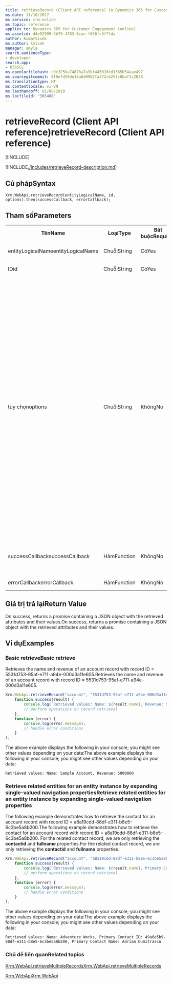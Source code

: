 ```yaml
---
title: retrieveRecord (Client API reference) in Dynamics 365 for Customer Engagement| MicrosoftDocs
ms.date: 11/10/2017
ms.service: crm-online
ms.topic: reference
applies_to: Dynamics 365 for Customer Engagement (online)
ms.assetid: d4e92999-3b79-4783-8cac-f656fc5f7fda
author: KumarVivek
ms.author: kvivek
manager: amyla
search.audienceType:
- developer
search.app:
- D365CE
ms.openlocfilehash: c9c325ba74878a7a3bf445016fd1365b54aae497
ms.sourcegitcommit: 9f0efd59de16a6d9902fa372cb25fc0baf1c2838
ms.translationtype: HT
ms.contentlocale: vi-VN
ms.lasthandoff: 01/08/2019
ms.locfileid: "385488"
---
```

# <a name="retrieverecord-client-api-reference"></a><span data-ttu-id="272cc-102">retrieveRecord (Client API reference)</span><span class="sxs-lookup"><span data-stu-id="272cc-102">retrieveRecord (Client API reference)</span></span>

[!INCLUDE[](../../../../includes/cc_applies_to_update_9_0_0.md)]

[!INCLUDE[./includes/retrieveRecord-description.md](./includes/retrieveRecord-description.md)] 

## <a name="syntax"></a><span data-ttu-id="272cc-103">Cú pháp</span><span class="sxs-lookup"><span data-stu-id="272cc-103">Syntax</span></span>

`Xrm.WebApi.retrieveRecord(entityLogicalName, id, options).then(successCallback, errorCallback);`

## <a name="parameters"></a><span data-ttu-id="272cc-104">Tham số</span><span class="sxs-lookup"><span data-stu-id="272cc-104">Parameters</span></span>

<table style="width:100%">
<tr>
<th><span data-ttu-id="272cc-105">Tên</span><span class="sxs-lookup"><span data-stu-id="272cc-105">Name</span></span></th>
<th><span data-ttu-id="272cc-106">Loại</span><span class="sxs-lookup"><span data-stu-id="272cc-106">Type</span></span></th>
<th><span data-ttu-id="272cc-107">Bắt buộc</span><span class="sxs-lookup"><span data-stu-id="272cc-107">Required</span></span></th>
<th><span data-ttu-id="272cc-108">Mô tả</span><span class="sxs-lookup"><span data-stu-id="272cc-108">Description</span></span></th>
</tr>
<tr>
<td><span data-ttu-id="272cc-109">entityLogicalName</span><span class="sxs-lookup"><span data-stu-id="272cc-109">entityLogicalName</span></span></td>
<td><span data-ttu-id="272cc-110">Chuỗi</span><span class="sxs-lookup"><span data-stu-id="272cc-110">String</span></span></td>
<td><span data-ttu-id="272cc-111">Có</span><span class="sxs-lookup"><span data-stu-id="272cc-111">Yes</span></span></td>
<td><span data-ttu-id="272cc-112">The entity logical name of the record you want to retrieve.</span><span class="sxs-lookup"><span data-stu-id="272cc-112">The entity logical name of the record you want to retrieve.</span></span> <span data-ttu-id="272cc-113">For example: &quot;account&quot;.</span><span class="sxs-lookup"><span data-stu-id="272cc-113">For example: &quot;account&quot;.</span></span></td>
</tr>
<tr>
<td><span data-ttu-id="272cc-114">ID</span><span class="sxs-lookup"><span data-stu-id="272cc-114">id</span></span></td>
<td><span data-ttu-id="272cc-115">Chuỗi</span><span class="sxs-lookup"><span data-stu-id="272cc-115">String</span></span></td>
<td><span data-ttu-id="272cc-116">Có</span><span class="sxs-lookup"><span data-stu-id="272cc-116">Yes</span></span></td>
<td><span data-ttu-id="272cc-117">GUID of the entity record you want to retrieve.</span><span class="sxs-lookup"><span data-stu-id="272cc-117">GUID of the entity record you want to retrieve.</span></span></td>
</tr>
<tr>
<td><span data-ttu-id="272cc-118">tùy chọn</span><span class="sxs-lookup"><span data-stu-id="272cc-118">options</span></span></td>
<td><span data-ttu-id="272cc-119">Chuỗi</span><span class="sxs-lookup"><span data-stu-id="272cc-119">String</span></span></td>
<td><span data-ttu-id="272cc-120">Không</span><span class="sxs-lookup"><span data-stu-id="272cc-120">No</span></span></td>
<td><p><span data-ttu-id="272cc-121">OData system query options, <b>$select</b> and <b>$expand</b>, to retrieve your data.</span><span class="sxs-lookup"><span data-stu-id="272cc-121">OData system query options, <b>$select</b> and <b>$expand</b>, to retrieve your data.</span></span></p>
<ul><li><span data-ttu-id="272cc-122">Use the <b>$select</b> system query option to limit the properties returned by including a comma-separated list of property names.</span><span class="sxs-lookup"><span data-stu-id="272cc-122">Use the <b>$select</b> system query option to limit the properties returned by including a comma-separated list of property names.</span></span> <span data-ttu-id="272cc-123">This is an important performance best practice.</span><span class="sxs-lookup"><span data-stu-id="272cc-123">This is an important performance best practice.</span></span> <span data-ttu-id="272cc-124">If properties aren’t specified using <b>$select</b>, all properties will be returned.</span><span class="sxs-lookup"><span data-stu-id="272cc-124">If properties aren’t specified using <b>$select</b>, all properties will be returned.</span></span></li>
<li><span data-ttu-id="272cc-125">Use the <b>$expand</b> system query option to control what data from related entities is returned.</span><span class="sxs-lookup"><span data-stu-id="272cc-125">Use the <b>$expand</b> system query option to control what data from related entities is returned.</span></span> <span data-ttu-id="272cc-126">If you just include the name of the navigation property, you’ll receive all the properties for related records.</span><span class="sxs-lookup"><span data-stu-id="272cc-126">If you just include the name of the navigation property, you’ll receive all the properties for related records.</span></span> <span data-ttu-id="272cc-127">You can limit the properties returned for related records using the <b>$select</b> system query option in parentheses after the navigation property name.</span><span class="sxs-lookup"><span data-stu-id="272cc-127">You can limit the properties returned for related records using the <b>$select</b> system query option in parentheses after the navigation property name.</span></span> <span data-ttu-id="272cc-128">Use this for both <i>single-valued</i> and <i>collection-valued</i> navigation properties.</span><span class="sxs-lookup"><span data-stu-id="272cc-128">Use this for both <i>single-valued</i> and <i>collection-valued</i> navigation properties.</span></span></li>
</ul>
<p><span data-ttu-id="272cc-129">You specify the query options starting with <code>?</code>.</span><span class="sxs-lookup"><span data-stu-id="272cc-129">You specify the query options starting with <code>?</code>.</span></span> <span data-ttu-id="272cc-130">You can also specify multiple query options by using <code>&amp;</code> to separate the query options.</span><span class="sxs-lookup"><span data-stu-id="272cc-130">You can also specify multiple query options by using <code>&amp;</code> to separate the query options.</span></span> <span data-ttu-id="272cc-131">Ví dụ:</span><span class="sxs-lookup"><span data-stu-id="272cc-131">For example:</span></span></p>
<code>?$select=name&amp;$expand=primarycontactid($select=contactid,fullname)</code>
<p><span data-ttu-id="272cc-132">See examples later in this topic to see how you can define the <code>options</code> parameter for various retrieve scenarios.</span><span class="sxs-lookup"><span data-stu-id="272cc-132">See examples later in this topic to see how you can define the <code>options</code> parameter for various retrieve scenarios.</span></span></td>
</tr>
<tr>
<td><span data-ttu-id="272cc-133">successCallback</span><span class="sxs-lookup"><span data-stu-id="272cc-133">successCallback</span></span></td>
<td><span data-ttu-id="272cc-134">Hàm</span><span class="sxs-lookup"><span data-stu-id="272cc-134">Function</span></span></td>
<td><span data-ttu-id="272cc-135">Không</span><span class="sxs-lookup"><span data-stu-id="272cc-135">No</span></span></td>
<td><p><span data-ttu-id="272cc-136">A function to call when a record is retrieved.</span><span class="sxs-lookup"><span data-stu-id="272cc-136">A function to call when a record is retrieved.</span></span> <span data-ttu-id="272cc-137">A JSON object with the retrieved properties and values will be passed to the function.</span><span class="sxs-lookup"><span data-stu-id="272cc-137">A JSON object with the retrieved properties and values will be passed to the function.</span></span></p>
</td>
</tr>
<tr>
<td><span data-ttu-id="272cc-138">errorCallback</span><span class="sxs-lookup"><span data-stu-id="272cc-138">errorCallback</span></span></td>
<td><span data-ttu-id="272cc-139">Hàm</span><span class="sxs-lookup"><span data-stu-id="272cc-139">Function</span></span></td>
<td><span data-ttu-id="272cc-140">Không</span><span class="sxs-lookup"><span data-stu-id="272cc-140">No</span></span></td>
<td><span data-ttu-id="272cc-141">A function to call when the operation fails.</span><span class="sxs-lookup"><span data-stu-id="272cc-141">A function to call when the operation fails.</span></span></td>
</tr>
</table>

## <a name="return-value"></a><span data-ttu-id="272cc-142">Giá trị trả lại</span><span class="sxs-lookup"><span data-stu-id="272cc-142">Return Value</span></span>

<span data-ttu-id="272cc-143">On success, returns a promise containing a JSON object with the retrieved attributes and their values.</span><span class="sxs-lookup"><span data-stu-id="272cc-143">On success, returns a promise containing a JSON object with the retrieved attributes and their values.</span></span>

## <a name="examples"></a><span data-ttu-id="272cc-144">Ví dụ</span><span class="sxs-lookup"><span data-stu-id="272cc-144">Examples</span></span>

### <a name="basic-retrieve"></a><span data-ttu-id="272cc-145">Basic retrieve</span><span class="sxs-lookup"><span data-stu-id="272cc-145">Basic retrieve</span></span> 

<span data-ttu-id="272cc-146">Retrieves the name and revenue of an account record with record ID = 5531d753-95af-e711-a94e-000d3a11e605.</span><span class="sxs-lookup"><span data-stu-id="272cc-146">Retrieves the name and revenue of an account record with record ID = 5531d753-95af-e711-a94e-000d3a11e605.</span></span>

```JavaScript
Xrm.WebApi.retrieveRecord("account", "5531d753-95af-e711-a94e-000d3a11e605", "?$select=name,revenue").then(
    function success(result) {
        console.log(`Retrieved values: Name: ${result.name}, Revenue: ${result.revenue}`);
        // perform operations on record retrieval
    },
    function (error) {
        console.log(error.message);
        // handle error conditions
    }
);
```

<span data-ttu-id="272cc-147">The above example displays the following in your console; you might see other values depending on your data:</span><span class="sxs-lookup"><span data-stu-id="272cc-147">The above example displays the following in your console; you might see other values depending on your data:</span></span>

`Retrieved values: Name: Sample Account, Revenue: 5000000`

### <a name="retrieve-related-entities-for-an-entity-instance-by-expanding-single-valued-navigation-properties"></a><span data-ttu-id="272cc-148">Retrieve related entities for an entity instance by expanding single-valued navigation properties</span><span class="sxs-lookup"><span data-stu-id="272cc-148">Retrieve related entities for an entity instance by expanding single-valued navigation properties</span></span>

 <span data-ttu-id="272cc-149">The following example demonstrates how to retrieve the contact for an account record with record ID = a8a19cdd-88df-e311-b8e5-6c3be5a8b200.</span><span class="sxs-lookup"><span data-stu-id="272cc-149">The following example demonstrates how to retrieve the contact for an account record with record ID = a8a19cdd-88df-e311-b8e5-6c3be5a8b200.</span></span> <span data-ttu-id="272cc-150">For the related contact record, we are only retrieving the **contactid** and **fullname** properties.</span><span class="sxs-lookup"><span data-stu-id="272cc-150">For the related contact record, we are only retrieving the **contactid** and **fullname** properties.</span></span>

```JavaScript
Xrm.WebApi.retrieveRecord("account", "a8a19cdd-88df-e311-b8e5-6c3be5a8b200", "?$select=name&$expand=primarycontactid($select=contactid,fullname)").then(
    function success(result) {
        console.log(`Retrieved values: Name: ${result.name}, Primary Contact ID: ${result.primarycontactid.contactid}, Primary Contact Name: ${result.primarycontactid.fullname}`);
        // perform operations on record retrieval
    },
    function (error) {
        console.log(error.message);
        // handle error conditions
    }
);
```

<span data-ttu-id="272cc-151">The above example displays the following in your console; you might see other values depending on your data:</span><span class="sxs-lookup"><span data-stu-id="272cc-151">The above example displays the following in your console; you might see other values depending on your data:</span></span>

`Retrieved values: Name: Adventure Works, Primary Contact ID: 49a0e5b9-88df-e311-b8e5-6c3be5a8b200, Primary Contact Name: Adrian Dumitrascu`

 
### <a name="related-topics"></a><span data-ttu-id="272cc-152">Chủ đề liên quan</span><span class="sxs-lookup"><span data-stu-id="272cc-152">Related topics</span></span>

[<span data-ttu-id="272cc-153">Xrm.WebApi.retrieveMultipleRecords</span><span class="sxs-lookup"><span data-stu-id="272cc-153">Xrm.WebApi.retrieveMultipleRecords</span></span>](retrieveMultipleRecords.md)

[<span data-ttu-id="272cc-154">Xrm.WebApi</span><span class="sxs-lookup"><span data-stu-id="272cc-154">Xrm.WebApi</span></span>](../xrm-webapi.md)




